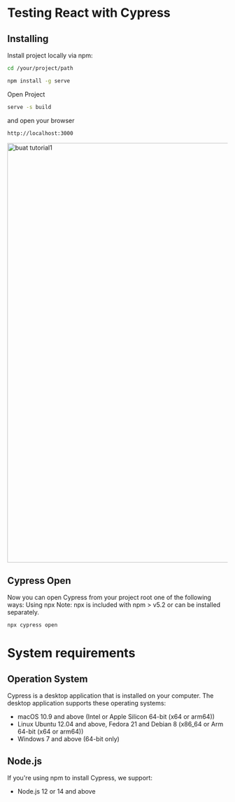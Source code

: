 # Testing React with Cypress
## Installing
Install project locally via npm:
```sh
cd /your/project/path
```
```sh
npm install -g serve
```
Open Project
```sh
serve -s build
```
and open your browser 
```sh
http://localhost:3000
```

<img width="960" alt="buat tutorial1" src="https://user-images.githubusercontent.com/76834331/191182726-94d28bf5-4af7-43fe-929c-1de6a5f65797.png">

## Cypress Open
Now you can open Cypress from your project root one of the following ways:
Using npx
Note: npx is included with npm > v5.2 or can be installed separately.
```sh
npx cypress open
```

# System requirements
## Operation System 
Cypress is a desktop application that is installed on your computer. The desktop application supports these operating systems:

- macOS 10.9 and above (Intel or Apple Silicon 64-bit (x64 or arm64))
- Linux Ubuntu 12.04 and above, Fedora 21 and Debian 8 (x86_64 or Arm 64-bit (x64 or arm64))
- Windows 7 and above (64-bit only)

## Node.js
If you're using npm to install Cypress, we support:
- Node.js 12 or 14 and above


